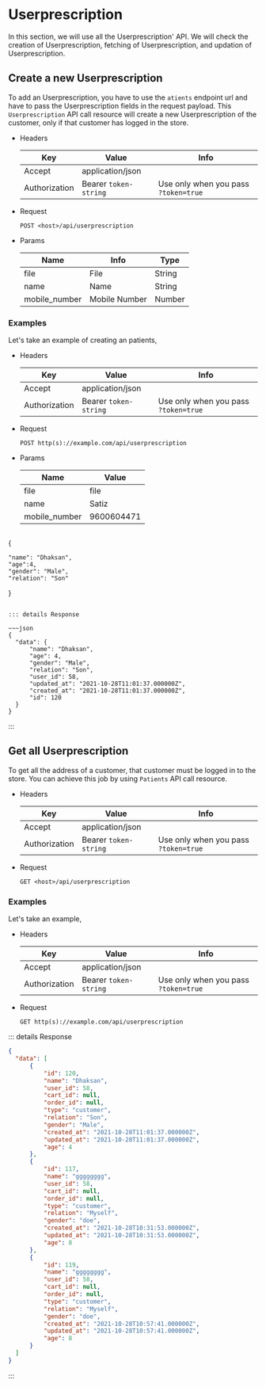 # Userprescription

In this section, we will use all the Userprescription' API. We will check the creation of Userprescription, fetching of Userprescription, and updation of Userprescription.

## Create a new Userprescription

To add an Userprescription, you have to use the `atients` endpoint url and have to pass the Userprescription fields in the request payload. This `Userprescription` API call resource will create a new Userprescription of the customer, only if that customer has logged in the store.

- Headers

  | Key           | Value                 | Info                                 |
  | ------------- | --------------------- | ------------------------------------ |
  | Accept        | application/json      |                                      |
  | Authorization | Bearer `token-string` | Use only when you pass `?token=true` |

- Request

  `POST <host>/api/userprescription`

- Params

  | Name         | Info         | Type   |
  | ------------ | ------------ | ------ | 
  | file         | File         | String |
  | name      	 | Name         | String |
  | mobile_number| Mobile Number| Number |
 

### Examples

Let's take an example of creating an patients,

- Headers

  | Key           | Value                 | Info                                 |
  | ------------- | --------------------- | ------------------------------------ |
  | Accept        | application/json      |                                      |
  | Authorization | Bearer `token-string` | Use only when you pass `?token=true` |

- Request

  `POST http(s)://example.com/api/userprescription`

- Params

  | Name         | Value           |
  | ------------ | --------------- |
  | file         | file       		|
  | name     	 | Satiz           |
  | mobile_number | 9600604471     |
  
  ~~~json
 {
  
    "name": "Dhaksan",
    "age":4,
    "gender": "Male",
    "relation": "Son"
    
  
}
  ~~~

::: details Response

  ~~~json
 {
    "data": {
        "name": "Dhaksan",
        "age": 4,
        "gender": "Male",
        "relation": "Son",
        "user_id": 58,
        "updated_at": "2021-10-28T11:01:37.000000Z",
        "created_at": "2021-10-28T11:01:37.000000Z",
        "id": 120
    }
}
  ~~~

:::

## Get all Userprescription

To get all the address of a customer, that customer must be logged in to the store. You can achieve this job by using `Patients` API call resource.

- Headers

  | Key           | Value                 | Info                                 |
  | ------------- | --------------------- | ------------------------------------ |
  | Accept        | application/json      |                                      |
  | Authorization | Bearer `token-string` | Use only when you pass `?token=true` |

- Request

  `GET <host>/api/userprescription`

### Examples

Let's take an example,

- Headers

  | Key           | Value                 | Info                                 |
  | ------------- | --------------------- | ------------------------------------ |
  | Accept        | application/json      |                                      |
  | Authorization | Bearer `token-string` | Use only when you pass `?token=true` |

- Request

  `GET http(s)://example.com/api/userprescription`

::: details Response

  ~~~json
  {
    "data": [
        {
            "id": 120,
            "name": "Dhaksan",
            "user_id": 58,
            "cart_id": null,
            "order_id": null,
            "type": "customer",
            "relation": "Son",
            "gender": "Male",
            "created_at": "2021-10-28T11:01:37.000000Z",
            "updated_at": "2021-10-28T11:01:37.000000Z",
            "age": 4
        },
        {
            "id": 117,
            "name": "gggggggg",
            "user_id": 58,
            "cart_id": null,
            "order_id": null,
            "type": "customer",
            "relation": "Myself",
            "gender": "doe",
            "created_at": "2021-10-28T10:31:53.000000Z",
            "updated_at": "2021-10-28T10:31:53.000000Z",
            "age": 8
        },
        {
            "id": 119,
            "name": "gggggggg",
            "user_id": 58,
            "cart_id": null,
            "order_id": null,
            "type": "customer",
            "relation": "Myself",
            "gender": "doe",
            "created_at": "2021-10-28T10:57:41.000000Z",
            "updated_at": "2021-10-28T10:57:41.000000Z",
            "age": 8
        }
    ]
}
  ~~~

:::

